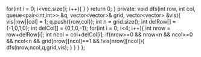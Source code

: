 for(int i = 0; i<vec.size(); i++){
}
}
return 0;
}
private:
void dfs(int row, int col, queue<pair<int,int>> &q, vector<vector<int>>& grid, vector<vector<int>> &vis){
vis[row][col] = 1;
q.push({row,col});
int n = grid.size();
int delRow[] = {-1,0,1,0};
int delCol[] = {0,1,0,-1};
for(int i = 0; i<4; i++){
int nrow = row+delRow[i];
int ncol = col+delCol[i];
if(nrow>=0 && nrow<n && ncol>=0 && ncol<n && grid[nrow][ncol]==1 && !vis[nrow][ncol]){
dfs(nrow,ncol,q,grid,vis);
}
}
}
};
```